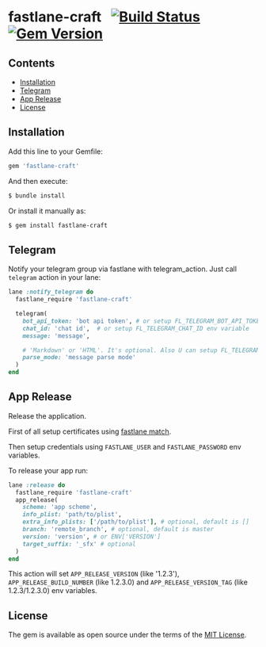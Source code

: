 # fastlane-craft &nbsp; [![Build Status](https://www.bitrise.io/app/0845b4d0a78dc7db/status.svg?token=xTOEh6hV9SMcfVlY2-MjxQ&branch=master)](https://www.bitrise.io/app/0845b4d0a78dc7db)  [![Gem Version](https://badge.fury.io/rb/fastlane-craft.svg)](https://badge.fury.io/rb/fastlane-craft)

## Contents
- [Installation](#installation)
- [Telegram](#telegram)
- [App Release](#app-release)
- [License](#license)

## Installation

Add this line to your Gemfile:

```ruby
gem 'fastlane-craft'
```

And then execute:
```bash
$ bundle install
```
Or install it manually as:
```bash
$ gem install fastlane-craft
```

## Telegram

Notify your telegram group via fastlane with telegram_action.
Just call `telegram` action in your lane:

```ruby
lane :notify_telegram do
  fastlane_require 'fastlane-craft'

  telegram(
    bot_api_token: 'bot api token', # or setup FL_TELEGRAM_BOT_API_TOKEN env variable
    chat_id: 'chat id',  # or setup FL_TELEGRAM_CHAT_ID env variable
    message: 'message',

    # 'Markdown' or 'HTML'. It's optional. Also U can setup FL_TELEGRAM_MESSAGE_PARSE_MODE env variable
    parse_mode: 'message parse mode'
  )
end
```

## App Release

Release the application.

First of all setup certificates using [fastlane match](https://docs.fastlane.tools/actions/match/).

Then setup credentials using `FASTLANE_USER` and `FASTLANE_PASSWORD` env variables.

To release your app run:

```ruby
lane :release do
  fastlane_require 'fastlane-craft'
  app_release(
    scheme: 'app scheme',
    info_plist: 'path/to/plist',
    extra_info_plists: ['/path/to/plist'], # optional, default is []
    branch: 'remote_branch', # optional, default is master
    version: 'version', # or ENV['VERSION'] 
    target_suffix: '_sfx' # optional
  )
end
```

This action will set `APP_RELEASE_VERSION` (like '1.2.3'), `APP_RELEASE_BUILD_NUMBER` (like 1.2.3.0) and `APP_RELEASE_VERSION_TAG` (like 1.2.3/1.2.3.0) env variables. 


## License

The gem is available as open source under the terms of the [MIT License](http://opensource.org/licenses/MIT).
